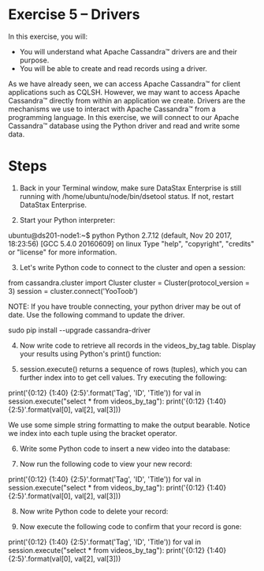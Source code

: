 # Exercise 5 – Drivers

In this exercise, you will:

- You will understand what Apache Cassandra™ drivers are and their purpose.
- You will be able to create and read records using a driver.

As we have already seen, we can access Apache Cassandra™ for client applications such as
CQLSH. However, we may want to access Apache Cassandra™ directly from within an application
we create. Drivers are the mechanisms we use to interact with Apache Cassandra™ from a
programming language. In this exercise, we will connect to our Apache Cassandra™ database
using the Python driver and read and write some data.

# Steps

1) Back in your Terminal window, make sure DataStax Enterprise is still running with
/home/ubuntu/node/bin/dsetool status. If not, restart DataStax Enterprise.

2) Start your Python interpreter:

ubuntu@ds201-node1:~$ python
Python 2.7.12 (default, Nov 20 2017, 18:23:56)
[GCC 5.4.0 20160609] on linux
Type "help", "copyright", "credits" or "license" for more information.
>>>

3) Let's write Python code to connect to the cluster and open a session:

from cassandra.cluster import Cluster
cluster = Cluster(protocol_version = 3)
session = cluster.connect('YooToob')

NOTE: If you have trouble connecting, your python driver may be out of date. Use the following
command to update the driver.

sudo pip install --upgrade cassandra-driver

4) Now write code to retrieve all records in the videos_by_tag table. Display your results
using Python's print() function:


5) session.execute() returns a sequence of rows (tuples), which you can further index into
to get cell values. Try executing the following:

print('{0:12} {1:40} {2:5}'.format('Tag', 'ID', 'Title'))
for val in session.execute("select * from videos_by_tag"):
print('{0:12} {1:40} {2:5}'.format(val[0], val[2], val[3]))

We use some simple string formatting to make the output bearable. Notice we index into each
tuple using the bracket operator.

6) Write some Python code to insert a new video into the database:

7) Now run the following code to view your new record:

print('{0:12} {1:40} {2:5}'.format('Tag', 'ID', 'Title'))
for val in session.execute("select * from videos_by_tag"):
print('{0:12} {1:40} {2:5}'.format(val[0], val[2], val[3]))

8) Now write Python code to delete your record:

9) Now execute the following code to confirm that your record is gone:

print('{0:12} {1:40} {2:5}'.format('Tag', 'ID', 'Title'))
for val in session.execute("select * from videos_by_tag"):
print('{0:12} {1:40} {2:5}'.format(val[0], val[2], val[3]))


